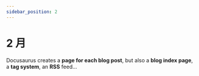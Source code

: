```yaml
---
sidebar_position: 2
---
```


# 2 月

Docusaurus creates a **page for each blog post**, but also a **blog index page**, a **tag system**, an **RSS** feed...
